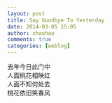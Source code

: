 ```yaml
---
layout: post
title: Say Goodbye To Yesterday
date: 2014-03-05 15:05
author: zhaohao
comments: true
categories: [weblog]
---
```

去年今日此门中<br />
人面桃花相映红<br />
人面不知何处去<br />
桃花依旧笑春风
